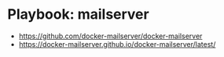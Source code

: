 # Playbook: mailserver

* https://github.com/docker-mailserver/docker-mailserver
* https://docker-mailserver.github.io/docker-mailserver/latest/